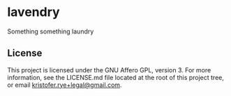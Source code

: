 # lavendry
Something something laundry

## License

This project is licensed under the GNU Affero GPL, version 3.
For more information, see the LICENSE.md file located at the root of this project tree, or email <kristofer.rye+legal@gmail.com>.
